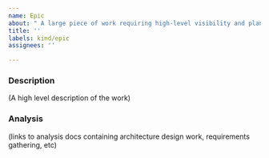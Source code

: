 ```yaml
---
name: Epic
about: " A large piece of work requiring high-level visibility and planning"
title: ''
labels: kind/epic
assignees: ''

---
```


### Description
(A high level description of the work)

### Analysis
(links to analysis docs containing architecture design work, requirements gathering, etc)

<!-- task list will be automatically generated from below. 
     Just add issue references, i.e. #23, #458 and it will
     be picked up.
 >
<!-- EPIC:DATA
     
-->
